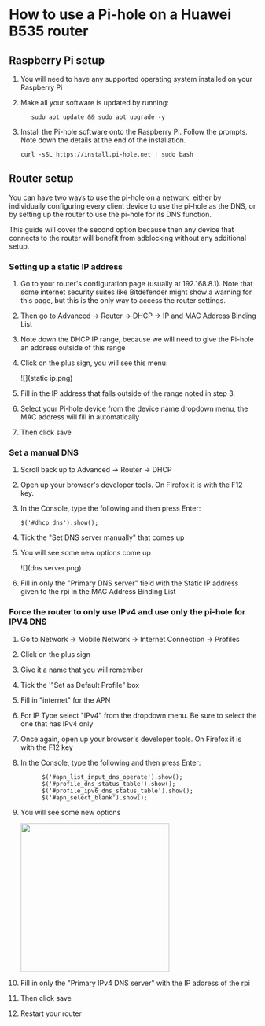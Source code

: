 # How to use a Pi-hole on a Huawei B535 router

## Raspberry Pi setup

1. You will need to have any supported operating system installed on your Raspberry Pi

2. Make all your software is updated by running:
   
   ```shell
      sudo apt update && sudo apt upgrade -y
   ```

3. Install the Pi-hole software onto the Raspberry Pi. Follow the prompts. Note down the details at the end of the installation.
   
   ```shell
   curl -sSL https://install.pi-hole.net | sudo bash
   ```

## Router setup

You can have two ways to use the pi-hole on a network: either by individually configuring every client device to use the pi-hole as the DNS, or by setting up the router to use the pi-hole for its DNS function. 

This guide will cover the second option because then any device that connects to the router will benefit from adblocking without any additional setup.

### Setting up a static IP address

1. Go to your router's configuration page (usually at 192.168.8.1). Note that some internet security suites like Bitdefender might show a warning for this page, but this is the only way to access the router settings.

2. Then go to Advanced -> Router -> DHCP -> IP and MAC Address Binding List

3. Note down the DHCP IP range, because we will need to give the Pi-hole an address outside of this range

4. Click on the plus sign, you will see this menu:
   
   ![](static ip.png)

5. Fill in the IP address that falls outside of the range noted in step 3. 

6. Select your Pi-hole device from the device name dropdown menu, the MAC address will fill in automatically

7. Then click save
   
### Set a manual DNS

1. Scroll back up to Advanced -> Router -> DHCP

2. Open up your browser's developer tools. On Firefox it is with the F12 key.

3. In the Console, type the following and then press Enter:
   
   ```shell
   $('#dhcp_dns').show();
   ```

4. Tick the "Set DNS server manually" that comes up

5. You will see some new options come up
   
   ![](dns server.png)

6. Fill in only the "Primary DNS server" field with the Static IP address given to the rpi in the MAC Address Binding List
   
### Force the router to only use IPv4 and use only the pi-hole for IPV4 DNS

1. Go to Network -> Mobile Network -> Internet Connection -> Profiles

2. Click on the plus sign

3. Give it a name that you will remember

4. Tick the  '"Set as Default Profile" box

5. Fill in "internet" for the APN

6. For IP Type select "IPv4" from the dropdown menu. Be sure to select the one that has IPv4 only

7. Once again, open up your browser's developer tools. On Firefox it is with the F12 key

8. In the Console, type the following and then press Enter:
   
   ```shell
         $('#apn_list_input_dns_operate').show();
         $('#profile_dns_status_table').show();
         $('#profile_ipv6_dns_status_table').show();
         $('#apn_select_blank').show();
   ```

9. You will see some new options
   
   <img title="" src="file:///C:/Users/User/Documents/Pi-hole/Pi-hole-info/ipv4%20apn.png" alt="" width="302" data-align="center">

10. Fill in only the "Primary IPv4 DNS server" with the IP address of the rpi

11. Then click save

12. Restart your router

